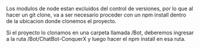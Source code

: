 Los modulos de node estan excluidos del control de versiones, por lo que al hacer un git clone, va a ser necesario proceder con un npm install dentro de la ubicacion donde clonemos el proyecto.

Si el proyecto lo clonamos en una carpeta llamada /Bot, deberemos ingresar a la ruta /Bot/ChatBot-ConquerX y luego hacer el npm install en esa ruta.
